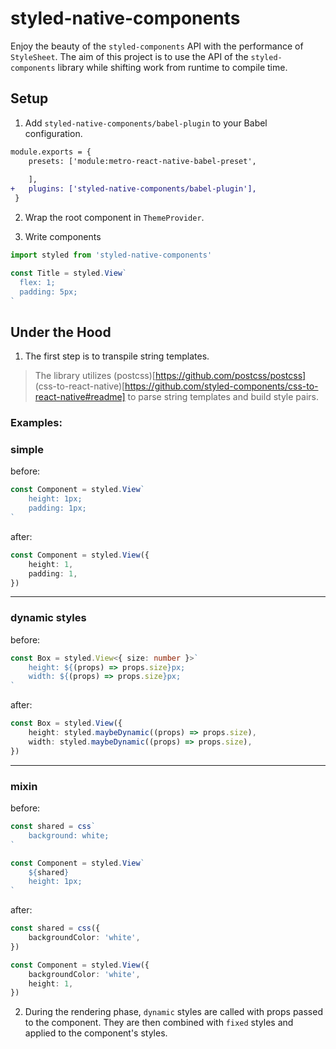 # styled-native-components

Enjoy the beauty of the `styled-components` API with the performance of `StyleSheet`. The aim of this project is to use the API of the `styled-components` library while shifting work from runtime to compile time.

## Setup
1. Add `styled-native-components/babel-plugin` to your Babel configuration.
```diff
module.exports = {
    presets: ['module:metro-react-native-babel-preset',
     
    ],
+   plugins: ['styled-native-components/babel-plugin'],
 }
```

2. Wrap the root component in `ThemeProvider`.

3. Write components

```ts
import styled from 'styled-native-components'

const Title = styled.View`
  flex: 1;
  padding: 5px;
`
```


## Under the Hood

1. The first step is to transpile string templates.


> The library utilizes (postcss)[https://github.com/postcss/postcss] (css-to-react-native)[https://github.com/styled-components/css-to-react-native#readme] to parse string templates and build style pairs.


### Examples:

### simple 
before:
```typescript
const Component = styled.View`
    height: 1px;
    padding: 1px;
`
```

after:
```typescript
const Component = styled.View({
    height: 1,
    padding: 1,
})
```
-----
### dynamic styles
before:
```typescript
const Box = styled.View<{ size: number }>`
    height: ${(props) => props.size}px;
    width: ${(props) => props.size}px;
`
```

after:
```typescript
const Box = styled.View({
    height: styled.maybeDynamic((props) => props.size),
    width: styled.maybeDynamic((props) => props.size),
})
```

-----
### mixin

before:
```typescript
const shared = css`
    background: white;
`

const Component = styled.View`
    ${shared}
    height: 1px;
`
```

after:
```typescript
const shared = css({
    backgroundColor: 'white',
})

const Component = styled.View({
    backgroundColor: 'white',
    height: 1,
})
```

2. During the rendering phase, `dynamic` styles are called with props passed to the component. They are then combined with `fixed` styles and applied to the component's styles.
